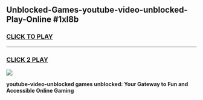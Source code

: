 
## Unblocked-Games-youtube-video-unblocked-Play-Online #1xl8b
<h3>
<a href="https://news.freeplayer.one?title=youtube-video-unblocked&ref=3">CLICK TO PLAY</a></h3>
<hr>

<h3>
<a href="https://news.freeplayer.one?title=youtube-video-unblocked&ref=3">CLICK 2 PLAY</a>
  
</h3>

<a href="https://news.freeplayer.one?title=youtube-video-unblocked&ref=3"><img src="https://clearcache.store/games.png"></a>


**youtube-video-unblocked games unblocked: Your Gateway to Fun and Accessible Online Gaming**
